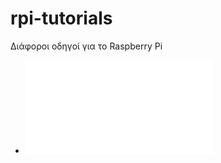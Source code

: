# rpi-tutorials
 Διάφοροι οδηγοί για το Raspberry Pi

 * ![Εγκατάσταση Raspberry Pi OS Lite](raspberryos-lite/README.md)
